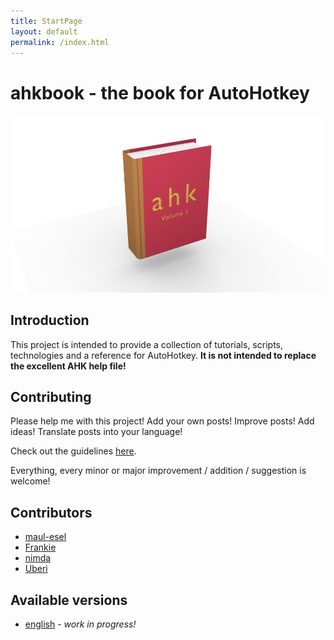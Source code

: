 ```yaml
---
title: StartPage
layout: default
permalink: /index.html
---
```


# ahkbook - the book for AutoHotkey

![logo](logo.png)

## Introduction
This project is intended to provide a collection of tutorials, scripts, technologies and a reference for AutoHotkey.
**It is not intended to replace the excellent AHK help file!**

## Contributing
Please help me with this project! Add your own posts! Improve posts! Add ideas! Translate posts into your language!

Check out the guidelines [here](https://github.com/maul-esel/ahkbook#readme).

Everything, every minor or major improvement / addition / suggestion is welcome!

## Contributors
* [maul-esel](http://maul-esel.github.com/)
* [Frankie](http://aboutscript.com/blog/)
* [nimda](https://github.com/nimdahk)
* [Uberi](http://www.autohotkey.net/~Uberi/)

## Available versions
* [english](en/Introduction.html) - *work in progress!*
